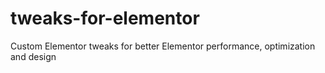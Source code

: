 # tweaks-for-elementor
Custom Elementor tweaks for better Elementor performance, optimization and design
